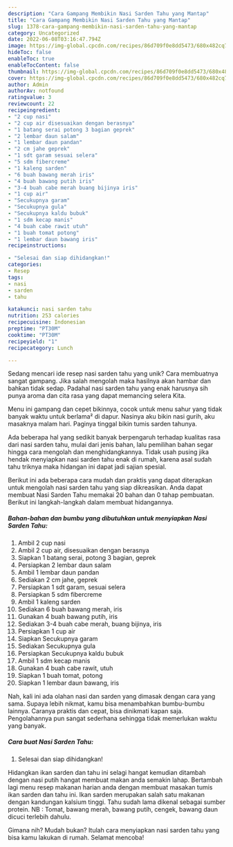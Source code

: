 ```yaml
---
description: "Cara Gampang Membikin Nasi Sarden Tahu yang Mantap"
title: "Cara Gampang Membikin Nasi Sarden Tahu yang Mantap"
slug: 1378-cara-gampang-membikin-nasi-sarden-tahu-yang-mantap
category: Uncategorized
date: 2022-06-08T03:16:47.794Z
image: https://img-global.cpcdn.com/recipes/86d709f0e8dd5473/680x482cq70/nasi-sarden-tahu-foto-resep-utama.jpg
hideToc: false
enableToc: true
enableTocContent: false
thumbnail: https://img-global.cpcdn.com/recipes/86d709f0e8dd5473/680x482cq70/nasi-sarden-tahu-foto-resep-utama.jpg
cover: https://img-global.cpcdn.com/recipes/86d709f0e8dd5473/680x482cq70/nasi-sarden-tahu-foto-resep-utama.jpg
author: Admin
authorAv: notfound
ratingvalue: 3
reviewcount: 22
recipeingredient:
- "2 cup nasi"
- "2 cup air disesuaikan dengan berasnya"
- "1 batang serai potong 3 bagian geprek"
- "2 lembar daun salam"
- "1 lembar daun pandan"
- "2 cm jahe geprek"
- "1 sdt garam sesuai selera"
- "5 sdm fibercreme"
- "1 kaleng sarden"
- "6 buah bawang merah iris"
- "4 buah bawang putih iris"
- "3-4 buah cabe merah buang bijinya iris"
- "1 cup air"
- "Secukupnya garam"
- "Secukupnya gula"
- "Secukupnya kaldu bubuk"
- "1 sdm kecap manis"
- "4 buah cabe rawit utuh"
- "1 buah tomat potong"
- "1 lembar daun bawang iris"
recipeinstructions:

- "Selesai dan siap dihidangkan!"
categories:
- Resep
tags:
- nasi
- sarden
- tahu

katakunci: nasi sarden tahu 
nutrition: 253 calories
recipecuisine: Indonesian
preptime: "PT30M"
cooktime: "PT30M"
recipeyield: "1"
recipecategory: Lunch

---
```





Sedang mencari ide resep nasi sarden tahu yang unik? Cara membuatnya sangat gampang. Jika salah mengolah maka hasilnya akan hambar dan bahkan tidak sedap. Padahal nasi sarden tahu yang enak harusnya sih punya aroma dan cita rasa yang dapat memancing selera Kita.





Menu ini gampang dan cepet bikinnya, cocok untuk menu sahur yang tidak banyak waktu untuk berlama² di dapur. Nasinya aku bikin nasi gurih, aku masaknya malam hari. Paginya tinggal bikin tumis sarden tahunya.

Ada beberapa hal yang sedikit banyak berpengaruh terhadap kualitas rasa dari nasi sarden tahu, mulai dari jenis bahan, lalu pemilihan bahan segar hingga cara mengolah dan menghidangkannya. Tidak usah pusing jika hendak menyiapkan nasi sarden tahu enak di rumah, karena asal sudah tahu triknya maka hidangan ini dapat jadi sajian spesial.






Berikut ini ada beberapa cara mudah dan praktis yang dapat diterapkan untuk mengolah nasi sarden tahu yang siap dikreasikan. Anda dapat membuat Nasi Sarden Tahu memakai 20 bahan dan 0 tahap pembuatan. Berikut ini langkah-langkah dalam membuat hidangannya.

<!--inarticleads1-->

##### Bahan-bahan dan bumbu yang dibutuhkan untuk menyiapkan Nasi Sarden Tahu:

1. Ambil 2 cup nasi
1. Ambil 2 cup air, disesuaikan dengan berasnya
1. Siapkan 1 batang serai, potong 3 bagian, geprek
1. Persiapkan 2 lembar daun salam
1. Ambil 1 lembar daun pandan
1. Sediakan 2 cm jahe, geprek
1. Persiapkan 1 sdt garam, sesuai selera
1. Persiapkan 5 sdm fibercreme
1. Ambil 1 kaleng sarden
1. Sediakan 6 buah bawang merah, iris
1. Gunakan 4 buah bawang putih, iris
1. Sediakan 3-4 buah cabe merah, buang bijinya, iris
1. Persiapkan 1 cup air
1. Siapkan Secukupnya garam
1. Sediakan Secukupnya gula
1. Persiapkan Secukupnya kaldu bubuk
1. Ambil 1 sdm kecap manis
1. Gunakan 4 buah cabe rawit, utuh
1. Siapkan 1 buah tomat, potong
1. Siapkan 1 lembar daun bawang, iris


Nah, kali ini ada olahan nasi dan sarden yang dimasak dengan cara yang sama. Supaya lebih nikmat, kamu bisa menambahkan bumbu-bumbu lainnya. Caranya praktis dan cepat, bisa dinikmati kapan saja. Pengolahannya pun sangat sederhana sehingga tidak memerlukan waktu yang banyak. 

<!--inarticleads2-->

##### Cara buat Nasi Sarden Tahu:


1. Selesai dan siap dihidangkan!

Hidangkan ikan sarden dan tahu ini selagi hangat kemudian ditambah dengan nasi putih hangat membuat makan anda semakin lahap. Bertambah lagi menu resep makanan harian anda dengan membuat masakan tumis ikan sarden dan tahu ini. Ikan sarden merupakan salah satu makanan dengan kandungan kalsium tinggi. Tahu sudah lama dikenal sebagai sumber protein. NB : Tomat, bawang merah, bawang putih, cengek, bawang daun dicuci terlebih dahulu. 

Gimana nih? Mudah bukan? Itulah cara menyiapkan nasi sarden tahu yang bisa kamu lakukan di rumah. Selamat mencoba!
